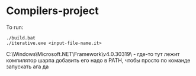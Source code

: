 # Compilers-project
To run:
```
./build.bat
./iterative.exe <input-file-name.it>
```
C:\Windows\Microsoft.NET\Framework\v4.0.30319\ - где-то тут лежит компилятор шарпа
добавить его надо в PATH, чтобы просто по команде запускать ага да